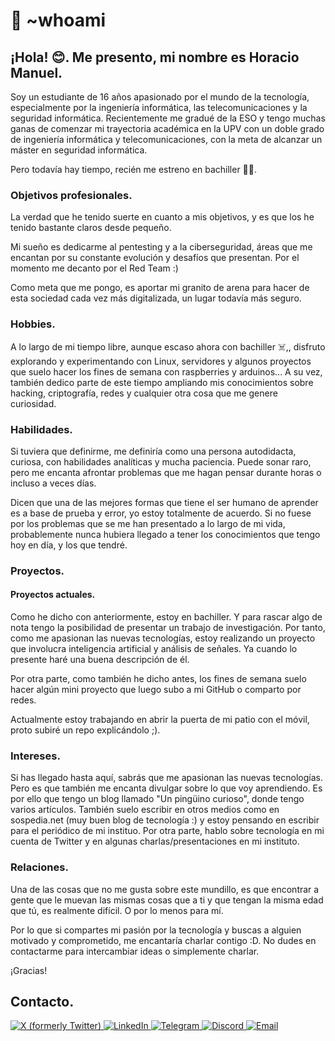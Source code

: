# 👋 ~whoami

## ¡Hola! 😊. Me presento, mi nombre es Horacio Manuel.

Soy un estudiante de 16 años apasionado por el mundo de la tecnología, especialmente por la ingeniería informática, las telecomunicaciones y la seguridad informática. Recientemente me gradué de la ESO y tengo muchas ganas de comenzar mi trayectoria académica en la UPV con un doble grado de ingeniería informática y telecomunicaciones, con la meta de alcanzar un máster en seguridad informática.

Pero todavía hay tiempo, recién me estreno en bachiller 😵‍💫.

### Objetivos profesionales.
La verdad que he tenido suerte en cuanto a mis objetivos, y es que los he tenido bastante claros desde pequeño.

Mi sueño es dedicarme al pentesting y a la ciberseguridad, áreas que me encantan por su constante evolución y desafíos que presentan. Por el momento me decanto por el Red Team :)

Como meta que me pongo, es aportar mi granito de arena para hacer de esta sociedad cada vez más digitalizada, un lugar todavía más seguro.

### Hobbies.
A lo largo de mi tiempo libre, aunque escaso ahora con bachiller ☠️,, disfruto explorando y experimentando con Linux, servidores y algunos proyectos que suelo hacer los fines de semana con raspberries y arduinos...
A su vez, también dedico parte de este tiempo ampliando mis conocimientos sobre hacking, criptografía, redes y cualquier otra cosa que me genere curiosidad.

### Habilidades.
Si tuviera que definirme, me definiría como una persona autodidacta, curiosa, con habilidades analíticas y mucha paciencia. Puede sonar raro, pero me encanta afrontar problemas que me hagan pensar durante horas o incluso a veces días.

Dicen que una de las mejores formas que tiene el ser humano de aprender es a base de prueba y error, yo estoy totalmente de acuerdo. Si no fuese por los problemas que se me han presentado a lo largo de mi vida, probablemente nunca hubiera llegado a tener los conocimientos que tengo hoy en día, y los que tendré.

### Proyectos.
#### Proyectos actuales.
Como he dicho con anteriormente, estoy en bachiller. Y para rascar algo de nota tengo la posibilidad de presentar un trabajo de investigación. Por tanto, como me apasionan las nuevas tecnologías, estoy realizando un proyecto que involucra inteligencia artificial y análisis de señales. Ya cuando lo presente haré una buena descripción de él.


Por otra parte, como también he dicho antes, los fines de semana suelo hacer algún mini proyecto que luego subo a mi GitHub o comparto por redes.

Actualmente estoy trabajando en abrir la puerta de mi patio con el móvil, proto subiré un repo explicándolo ;).

### Intereses.
Si has llegado hasta aquí, sabrás que me apasionan las nuevas tecnologías. Pero es que también me encanta divulgar sobre lo que voy aprendiendo. Es por ello que tengo un blog llamado "Un pingüino curioso", donde tengo varios artículos. También suelo escribir en otros medios como en sospedia.net (muy buen blog de tecnología :) y estoy pensando en escribir para el periódico de mi instituo. Por otra parte, hablo sobre tecnología en mi cuenta de Twitter y en algunas charlas/presentaciones en mi instituto.

### Relaciones.
Una de las cosas que no me gusta sobre este mundillo, es que encontrar a gente que le muevan las mismas cosas que a ti y que tengan la misma edad que tú, es realmente difícil. O por lo menos para mí.

Por lo que si compartes mi pasión por la tecnología y buscas a alguien motivado y comprometido, me encantaría charlar contigo :D. No dudes en contactarme para intercambiar ideas o simplemente charlar.

¡Gracias!

## Contacto.
<a href="https://x.com/HoracioManuelL2">
  <img alt="X (formerly Twitter)" src="https://img.shields.io/badge/Twitter-@HoracioManuelL2-282C34?style=for-the-badge&logo=x&logoColor=ffffff&labelColor=101010" />
</a>

<a href="https://www.linkedin.com/in/h0r4ci0/">
  <img alt="LinkedIn" src="https://img.shields.io/badge/LinkedIn-Horacio%20Manuel%20Lerma%20Andr%C3%A9s-bfe2f5?style=for-the-badge&logo=linkedin&logoColor=ffffff&labelColor=0077B5" />
</a>

<a href="https://t.me/hmm_ph">
  <img alt="Telegram" src="https://img.shields.io/badge/Telegram-%40hmm_ph-abc4db?style=for-the-badge&logo=telegram&logoColor=ffffff&labelColor=269dd8" />
</a>

<a href="https://discord.com/users/h0r4ci0#6907">
  <img alt="Discord" src="https://img.shields.io/badge/Discord-h0r4ci0%236907-99AAB5?style=for-the-badge&logo=discord&logoColor=ffffff&labelColor=7289DA" />
</a>

<a href="mailto:horamalean@proton.me">
  <img alt="Email" src="https://img.shields.io/badge/Email-horamalean@proton.me-bda5fc?style=for-the-badge&logo=proton&logoColor=white&labelColor=6c4cfc" />
</a>
